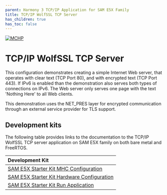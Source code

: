 ```yaml
---
parent: Harmony 3 TCP/IP Application for SAM E5X Family
title: TCP/IP WolfSSL TCP Server
has_children: true
has_toc: false
---
```

[![MCHP](https://www.microchip.com/ResourcePackages/Microchip/assets/dist/images/logo.png)](https://www.microchip.com)

# TCP/IP WolfSSL TCP Server

This configuration demonstrates creating a simple Internet Web server, that operates with clear text (TCP Port 80), and with encrypted text (TCP Port 443). If IPv6 is enabled than the demonstration also serves both types of connections on IPv6. The Web server only serves one page with the text 'Nothing Here' to all Web clients. 

This demonstration uses the NET_PRES layer for encrypted communication through an external service provider for TLS support.

## Development kits
The following table provides links to the documentation to the TCP/IP WolfSSL TCP server application on SAM E5X family on both bare metal and FreeRTOS.


| Development Kit |
|:---------|
|[SAM E5X Starter Kit MHC Configuration](docs/readme_mhc_configuration.md) |
|[SAM E5X Starter Kit Hardware Configuration](docs/readme_hardware_configuration.md) |
|[SAM E5X Starter Kit Run Application](docs/readme_run_application.md) |
